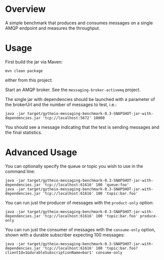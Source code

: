 
Overview
========

A simple benchmark that produces and consumes messages on a single AMQP endpoint
and measures the throughput.

Usage
=====

First build the jar via Maven:

    mvn clean package

either from this project.

Start an AMQP broker.  See the `messaging-broker-activemq` project.

The single jar with dependencies should be launched with a parameter of the
brokerUrl and the number of messages to test, i.e.:

    java -jar target/gytheio-messaging-benchmark-0.3-SNAPSHOT-jar-with-dependencies.jar 'tcp://localhost:5672' 10000

You should see a message indicating that the test is sending messages and the final statistics.

Advanced Usage
==============

You can optionally specify the queue or topic you wish to use in the command line:

    java -jar target/gytheio-messaging-benchmark-0.3-SNAPSHOT-jar-with-dependencies.jar 'tcp://localhost:61616' 100 'queue:foo'
    java -jar target/gytheio-messaging-benchmark-0.3-SNAPSHOT-jar-with-dependencies.jar 'tcp://localhost:61616' 100 'topic:bar.foo'

You can run just the producer of messages with the `product-only` option:

    java -jar target/gytheio-messaging-benchmark-0.3-SNAPSHOT-jar-with-dependencies.jar 'tcp://localhost:61616' 100 'topic:bar.foo' produce-only

You can run just the consumer of messages with the `consume-only` option, shown with a durable subscriber expecting 100 messages:

    java -jar target/gytheio-messaging-benchmark-0.3-SNAPSHOT-jar-with-dependencies.jar 'tcp://localhost:61616' 100 'topic:bar.foo?clientId=1&durableSubscriptionName=bar1' consume-only